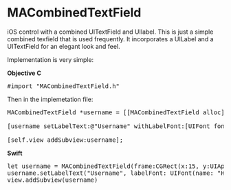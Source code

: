 MACombinedTextField
===================

iOS control with a combined UITextField and UIlabel. This is just a simple combined texfield that is used frequently. It incorporates a UILabel and a UITextField for an elegant look and feel.

Implementation is very simple:

<b>Objective C</b>

<pre>
#import "MACombinedTextField.h"
</pre>

Then in the implemetation file:

<pre>
MACombinedTextField *username = [[MACombinedTextField alloc]initWithFrame:CGRectMake(15, [[UIApplication sharedApplication]statusBarFrame].size.height + 15, self.view.frame.size.width-30, 40)];
    
[username setLabelText:@"Username" withLabelFont:[UIFont fontWithName:@"Helvetica" size:14] withTextFieldFont:[UIFont fontWithName:@"Helvetica" size:14]];
    
[self.view addSubview:username];
</pre>

<b>Swift</b>

<pre>
let username = MACombinedTextField(frame:CGRect(x:15, y:UIApplication.sharedApplication().statusBarFrame.size.height + 15, width:view.frame.size.width-30, height:40))
username.setLabelText("Username", labelFont: UIFont(name: "Helvetica",size: 14), textFieldFont: UIFont(name: "Helvetica",size: 14))
view.addSubview(username)
</pre>